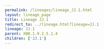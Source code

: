 ```yaml
---
permalink: /lineages/lineage_JJ.1.html
layout: lineage_page
title: Lineage JJ.1
redirect_to: ../lineage.html?lineage=JJ.1
lineage: JJ.1
parent: XBB.1.9.2.5.1.4
children: ['JJ.1']
---
```


